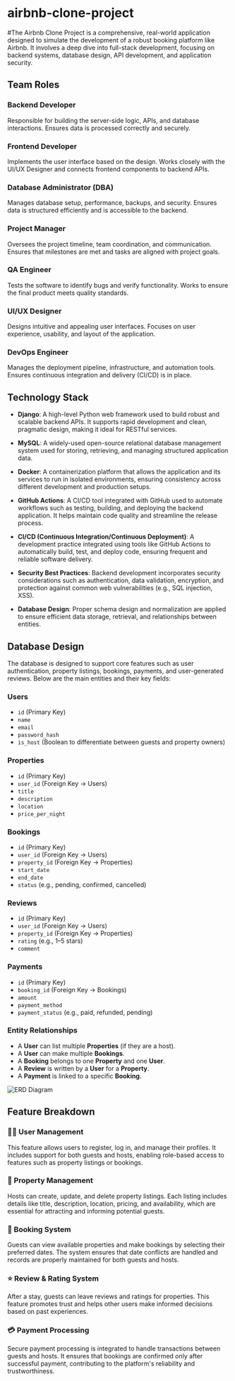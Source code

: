 # airbnb-clone-project
#The Airbnb Clone Project is a comprehensive, real-world application designed to simulate the development of a robust booking platform like Airbnb. It involves a deep dive into full-stack development, focusing on backend systems, database design, API development, and application security.

## Team Roles
### Backend Developer
Responsible for building the server-side logic, APIs, and database interactions. Ensures data is processed correctly and securely.

### Frontend Developer
Implements the user interface based on the design. Works closely with the UI/UX Designer and connects frontend components to backend APIs.

### Database Administrator (DBA)
Manages database setup, performance, backups, and security. Ensures data is structured efficiently and is accessible to the backend.

### Project Manager
Oversees the project timeline, team coordination, and communication. Ensures that milestones are met and tasks are aligned with project goals.

### QA Engineer
Tests the software to identify bugs and verify functionality. Works to ensure the final product meets quality standards.

### UI/UX Designer
Designs intuitive and appealing user interfaces. Focuses on user experience, usability, and layout of the application.

### DevOps Engineer
Manages the deployment pipeline, infrastructure, and automation tools. Ensures continuous integration and delivery (CI/CD) is in place.


## Technology Stack

- **Django**: A high-level Python web framework used to build robust and scalable backend APIs. It supports rapid development and clean, pragmatic design, making it ideal for RESTful services.

- **MySQL**: A widely-used open-source relational database management system used for storing, retrieving, and managing structured application data.

- **Docker**: A containerization platform that allows the application and its services to run in isolated environments, ensuring consistency across different development and production setups.

- **GitHub Actions**: A CI/CD tool integrated with GitHub used to automate workflows such as testing, building, and deploying the backend application. It helps maintain code quality and streamline the release process.

- **CI/CD (Continuous Integration/Continuous Deployment)**: A development practice integrated using tools like GitHub Actions to automatically build, test, and deploy code, ensuring frequent and reliable software delivery.

- **Security Best Practices**: Backend development incorporates security considerations such as authentication, data validation, encryption, and protection against common web vulnerabilities (e.g., SQL injection, XSS).

- **Database Design**: Proper schema design and normalization are applied to ensure efficient data storage, retrieval, and relationships between entities.

## Database Design

The database is designed to support core features such as user authentication, property listings, bookings, payments, and user-generated reviews. Below are the main entities and their key fields:

### Users
- `id` (Primary Key)
- `name`
- `email`
- `password_hash`
- `is_host` (Boolean to differentiate between guests and property owners)

### Properties
- `id` (Primary Key)
- `user_id` (Foreign Key → Users)
- `title`
- `description`
- `location`
- `price_per_night`

### Bookings
- `id` (Primary Key)
- `user_id` (Foreign Key → Users)
- `property_id` (Foreign Key → Properties)
- `start_date`
- `end_date`
- `status` (e.g., pending, confirmed, cancelled)

### Reviews
- `id` (Primary Key)
- `user_id` (Foreign Key → Users)
- `property_id` (Foreign Key → Properties)
- `rating` (e.g., 1–5 stars)
- `comment`

### Payments
- `id` (Primary Key)
- `booking_id` (Foreign Key → Bookings)
- `amount`
- `payment_method`
- `payment_status` (e.g., paid, refunded, pending)

### Entity Relationships
- A **User** can list multiple **Properties** (if they are a host).
- A **User** can make multiple **Bookings**.
- A **Booking** belongs to one **Property** and one **User**.
- A **Review** is written by a **User** for a **Property**.
- A **Payment** is linked to a specific **Booking**.

![ERD Diagram](docs/erd.jpg)

## Feature Breakdown

### 🧑‍💼 User Management
This feature allows users to register, log in, and manage their profiles. It includes support for both guests and hosts, enabling role-based access to features such as property listings or bookings.

### 🏡 Property Management
Hosts can create, update, and delete property listings. Each listing includes details like title, description, location, pricing, and availability, which are essential for attracting and informing potential guests.

### 📅 Booking System
Guests can view available properties and make bookings by selecting their preferred dates. The system ensures that date conflicts are handled and records are properly maintained for both guests and hosts.

### ⭐ Review & Rating System
After a stay, guests can leave reviews and ratings for properties. This feature promotes trust and helps other users make informed decisions based on past experiences.

### 💳 Payment Processing
Secure payment processing is integrated to handle transactions between guests and hosts. It ensures that bookings are confirmed only after successful payment, contributing to the platform's reliability and trustworthiness.

